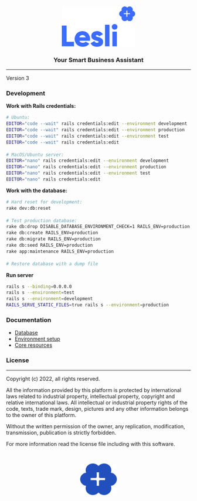<p align="center">
    <img width="200" alt="Lesli logo" src="./app/assets/images/lesli/brand/app-logo.svg" />
</p>

<h3 align="center">Your Smart Business Assistant</h3>

<hr/>

Version 3

### Development 

__Work with Rails credentials:__

```bash
# Ubuntu:
EDITOR="code --wait" rails credentials:edit --environment development
EDITOR="code --wait" rails credentials:edit --environment production
EDITOR="code --wait" rails credentials:edit --environment test
EDITOR="code --wait" rails credentials:edit

# MacOS/Ubuntu server:
EDITOR="nano" rails credentials:edit --environment development
EDITOR="nano" rails credentials:edit --environment production
EDITOR="nano" rails credentials:edit --environment test
EDITOR="nano" rails credentials:edit
```

__Work with the database:__

```bash
# Hard reset for development:
rake dev:db:reset 

# Test production database:
rake db:drop DISABLE_DATABASE_ENVIRONMENT_CHECK=1 RAILS_ENV=production
rake db:create RAILS_ENV=production
rake db:migrate RAILS_ENV=production
rake db:seed RAILS_ENV=production 
rake app:maintenance RAILS_ENV=production

# Restore database with a dump file
```

__Run server__

```bash
rails s --binding=0.0.0.0
rails s --environment=test
rails s --environment=development
RAILS_SERVE_STATIC_FILES=true rails s --environment=production 
```


### Documentation
* [Database](./docs/database.md)
* [Environment setup](./docs/entironment-setup.md)
* [Core resources](./docs/core-resources.md)



### License
-------
Copyright (c) 2022, all rights reserved.

All the information provided by this platform is protected by international laws related  to
industrial property, intellectual property, copyright and relative international laws.
All intellectual or industrial property rights of the code, texts, trade mark, design,
pictures and any other information belongs to the owner of this platform.

Without the written permission of the owner, any replication, modification,
transmission, publication is strictly forbidden.

For more information read the license file including with this software.

<br>

<p align="center">
    <img alt="Lesli logo" width="100" src="./app/assets/images/lesli/brand/app-icon.svg" />
</p>
